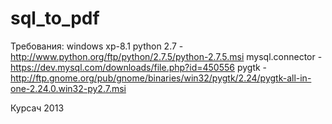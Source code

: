 sql_to_pdf
==========

Требования:
windows xp-8.1
python 2.7 - http://www.python.org/ftp/python/2.7.5/python-2.7.5.msi
mysql.connector - https://dev.mysql.com/downloads/file.php?id=450556
pygtk - http://ftp.gnome.org/pub/gnome/binaries/win32/pygtk/2.24/pygtk-all-in-one-2.24.0.win32-py2.7.msi

Курсач 2013
